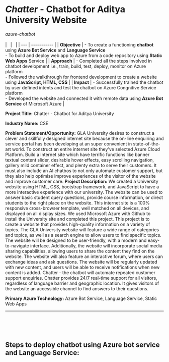 # _Chatter_ - Chatbot for Aditya University Website
*azure-chatbot*
<br>
<br>
| &nbsp; | &nbsp; |
| --- | ----------- |
| **Objective** | - To create a functioning **chatbot** using **Azure Bot Service** and **Language Service** <br>- To build and deploy web app to Azure from a code repository using **Static Web Apps** Service |
| **Approach** | - Completed all the steps involved in chatbot development i.e., train, build, test, deploy, monitor on Azure platform <br>- Followed the walkthrough for frontend development to create a website using **JavaScript, HTML, CSS** |
| **Impact** | - Successfully trained the chatbot by user defined intents and test the chatbot on Azure Congnitive Service platform</br>- Developed the website and connected it with remote data using **Azure Bot Service** of Microsoft Azure |
<br>

**Project Title:**  Chatter - Chatbot for Aditya University

**Industry Name:** CSE

**Problem Statement/Opportunity:** GLA University desires to construct a clever and skillfully designed internet site because the on-line enquiring and service portal has been developing at an super convenient in state-of-the-art world. To construct an entire internet site they've selected Azure Cloud Platform. Build a internet site which have terrific functions like banner textual content slider, desirable hover effects, easy scrolling navigation, gallery mild container effect, and plenty extra to serve their customers. It must also include an AI chatbos to not only automate customer support, but they also help optimise improve experiences of the visitor of the website and improve customer care.
**Project Description:** We created a University website using HTML, CSS, bootstrap framework, and JavaScript to have a more interactive experience with our university. The website can be used to answer basic student query questions, provide course information, or direct students to the right place on the website. This internet site is a 100% responsive cross-browser template, well matched on all devices, and displayed on all display sizes. We used Microsoft Azure with Github to install the University site and completed this project. This project is to create a website that provides high-quality information on a variety of topics. The GLA University website will feature a wide range of categories and topics, as well as a search engine to allow users to find specific topics. The website will be designed to be user-friendly, with a modern and easy-to-navigate interface. Additionally, the website will incorporate social media sharing capabilities, allowing users to share the content they find on the website. The website will also feature an interactive forum, where users can exchange ideas and ask questions. The website will be regularly updated with new content, and users will be able to receive notifications when new content is added. Chatter - the chatbot will automate repeated customer support enquiries. Chatter provides 24/7 real-time support for all visitors, regardless of language barrier and geographic location. It gives visitors of the website an accessible channel to find answers to their questions.

**Primary Azure Technology:** Azure Bot Service, Language Service, Static Web Apps

---
<br><br><br>
## Steps to deploy chatbot using Azure bot service and Language Service:
